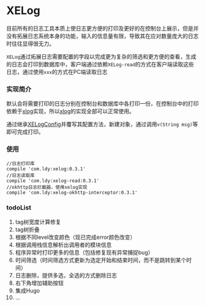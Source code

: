 # XELog
目前所有的日志工具本质上使日志更方便的打印及更好的在控制台上展示，但是并没有拓展日志系统本身的功能，输入的信息量有限，导致其在应对数量庞大的日志时往往显得很无力。

`XELog`通过拓展日志需要配置的字段以完成更为复杂的筛选和更方便的查看，生成的日志会打印到数据库中，客户端通过依赖`XELog-read`的方式在客户端读取这些日志，通过使用`xxx`的方式在PC端读取日志

### 实现简介
默认会将需要打印的日志分别在控制台和数据库中各打印一份，在控制台中的打印依赖于[xlog](https://github.com/elvishew/xLog)实现，所以[xlog](https://github.com/elvishew/xLog)的实现全部可以正常使用。

通过继承[XELogConfig](https://github.com/EndSmile/XELog/blob/master/xelog/src/main/java/com/ldy/xelog/config/XELogConfig.java)并覆写其配置方法，新建对象，通过调用`v(String msg)`等即可完成打印。

### 使用
```
//日志打印库
compile 'com.ldy:xelog:0.3.1'
//日志读取库
compile 'com.ldy:xelog-read:0.3.1'
//okhttp日志拦截器，使用xelog实现
compile 'com.ldy:xelog-okhttp-interceptor:0.3.1'
```

### todoList

 1. tag树宽度计算修复
 2. tag树折叠
 3. 根据不同level改变颜色（现已完成error颜色改变）
 4. 根据调用栈信息解析出调用者的模块信息
 5. 程序异常时打印更多的信息（包括修复现有异常捕捉bug）
 6. 时间筛选（时间筛选方式更新为选定开始和结束时间，而不是跳转到某个时间）
 7. 日志删除，提供多选，全选的方式删除日志
 8. 右下角增加辅助按钮
 9. 集成Hugo 
 10. ...

 



